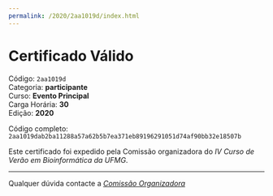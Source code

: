 ```yaml
---
permalink: /2020/2aa1019d/index.html
---
```


# Certificado Válido

Código: `2aa1019d`<br>
Categoria: **participante**<br>
Curso: **Evento Principal**<br>
Carga Horária: **30**<br>
Edição: **2020**<br>


Código completo: `2aa1019dab2ba11288a57a62b5b7ea371eb89196291051d74af90bb32e18507b`


Este certificado foi expedido pela Comissão organizadora do *IV Curso de Verão em Bioinformática da UFMG*.

----

Qualquer dúvida contacte a [_Comissão Organizadora_](<mailto:cursobioinfoufmg@gmail.com$subject=[Certificados]>)

